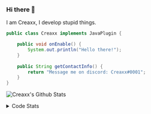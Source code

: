 ### Hi there 👋

I am Creaxx, I develop stupid things. 

```java
public class Creaxx implements JavaPlugin {

    public void onEnable() {
        System.out.println("Hello there!");
    }
    
    public String getContactInfo() {
        return "Message me on discord: Creaxx#0001";
    }
}
```
![Creaxx's Github Stats](https://github-readme-stats-creaxxogs-projects.vercel.app/api?username=CreaxxOG&show_icons=true&theme=dark&count_private=true)

<details>
  <summary>Code Stats</summary>

<!--START_SECTION:waka-->

```txt
Java              7 hrs 45 mins   ████████████████████░░░░░   80.32 %
Kotlin            52 mins         ██▒░░░░░░░░░░░░░░░░░░░░░░   09.06 %
YAML              21 mins         █░░░░░░░░░░░░░░░░░░░░░░░░   03.72 %
IDEA_MODULE       13 mins         ▓░░░░░░░░░░░░░░░░░░░░░░░░   02.37 %
XML               11 mins         ▒░░░░░░░░░░░░░░░░░░░░░░░░   01.97 %
```

<!--END_SECTION:waka-->
</details>
